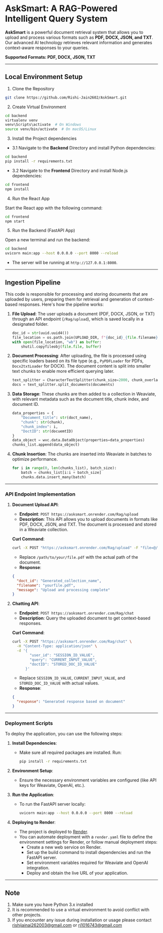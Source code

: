 # AskSmart: A RAG-Powered Intelligent Query System


**AskSmart** is a powerful document retrieval system that allows you to upload and process various formats such as **PDF, DOCX, JSON, and TXT**. Our advanced AI technology retrieves relevant information and generates context-aware responses to your queries.

**Supported Formats: PDF, DOCX, JSON, TXT**
****
## Local Environment Setup

1. Clone the Repository
   
``` bash
git clone https://github.com/Rishi-Jain2602/AskSmart.git
```

2. Create Virtual Environment

```bash
cd backend
virtualenv venv
venv\Scripts\activate  # On Windows
source venv/bin/activate  # On macOS/Linux
```

3. Install the Project dependencies

- 3.1 Navigate to the **Backend** Directory and install Python dependencies:

```bash
cd backend
pip install -r requirements.txt
```
- 3.2 Navigate to the **Frontend** Directory and install Node.js dependencies:
```bash
cd frontend
npm install
```

4. Run the React App

Start the React app with the following command:

```bash
cd frontend
npm start
```

5. Run the Backend (FastAPI App)

Open a new terminal and run the backend:

```bash
cd backend
uvicorn main:app --host 0.0.0.0 --port 8000 --reload
```
- The server will be running at `http://127.0.0.1:8000`.



****
## Ingestion Pipeline

This code is responsible for processing and storing documents that are uploaded by users, preparing them for retrieval and generation of context-based responses. Here's how the pipeline works:

1. **File Upload**: 
   The user uploads a document (PDF, DOCX, JSON, or TXT) through an API endpoint (`/Rag/upload`), which is saved locally in a designated folder.
   ```python
   doc_id = str(uuid.uuid4())
   file_location = os.path.join(UPLOAD_DIR, f"{doc_id}_{file.filename}")
   with open(file_location, "wb") as buffer:
       shutil.copyfileobj(file.file, buffer)
   ```

2. **Document Processing**:
   After uploading, the file is processed using specific loaders based on its file type (e.g., `PyPDFLoader` for PDFs, `Docx2txtLoader` for DOCX). The document content is split into smaller text chunks to enable more efficient querying later.
   ```python
   text_splitter = CharacterTextSplitter(chunk_size=2000, chunk_overlap=200)
   docs = text_splitter.split_documents(documents)
   ```

3. **Data Storage**:
   These chunks are then added to a collection in Weaviate, with relevant metadata such as the document title, chunk index, and document ID.
   ```python
   data_properties = {
       "Document_title": str(doct_name),
       "chunk": str(chunk),
       "chunk_index": i,
       "DoctID": str(docuemtID)
   }
   data_object = wvc.data.DataObject(properties=data_properties)
   chunks_list.append(data_object)
   ```

4. **Chunk Insertion**:
   The chunks are inserted into Weaviate in batches to optimize performance.
   ```python
   for i in range(0, len(chunks_list), batch_size):
       batch = chunks_list[i:i + batch_size]
       chunks.data.insert_many(batch)
   ```

****

### API Endpoint Implementation

1. **Document Upload API**:
   - **Endpoint**: `POST https://asksmart.onrender.com/Rag/upload`
   - **Description**: This API allows you to upload documents in formats like PDF, DOCX, JSON, and TXT. The document is processed and stored in a Weaviate collection.
   
   **Curl Command**:
   ```bash
   curl -X POST "https://asksmart.onrender.com/Rag/upload" -F "file=@/path/to/your/file.pdf"
   ```
   - Replace `/path/to/your/file.pdf` with the actual path of the document.
   - **Response**:
   ```json
   {
     "doct_id": "Generated_collection_name",
     "filename": "yourfile.pdf",
     "message": "Upload and processing complete"
   }
   ```

2. **Chatting API**:
   - **Endpoint**: `POST https://asksmart.onrender.com/Rag/chat`
   - **Description**: Query the uploaded document to get context-based responses.
   
   **Curl Command**:
   ```bash
   curl -X POST "https://asksmart.onrender.com/Rag/chat" \
     -H "Content-Type: application/json" \
     -d '{ 
           "user_id": "SESSION_ID_VALUE", 
           "query": "CURRENT_INPUT_VALUE", 
           "doctID": "STORED_DOC_ID_VALUE" 
         }'
   ```
   - Replace `SESSION_ID_VALUE`, `CURRENT_INPUT_VALUE`, and `STORED_DOC_ID_VALUE` with actual values.
   - **Response**:
   ```json
   {
     "response": "Generated response based on document"
   }
   ```

---

### Deployment Scripts

To deploy the application, you can use the following steps:

1. **Install Dependencies**:
   - Make sure all required packages are installed. Run:
     ```bash
     pip install -r requirements.txt
     ```

2. **Environment Setup**:
   - Ensure the necessary environment variables are configured (like API keys for Weaviate, OpenAI, etc.).

3. **Run the Application**:
   - To run the FastAPI server locally:
     ```bash
     uvicorn main:app --host 0.0.0.0 --port 8000 --reload
     ```   

4. **Deploying to Render**:
   - The project is deployed to [Render](https://asksmart.onrender.com).
   - You can automate deployment with a `render.yaml` file to define the environment settings for Render, or follow manual deployment steps:
     - Create a new web service on Render.
     - Set up the build command to install dependencies and run the FastAPI server.
     - Set environment variables required for Weaviate and OpenAI integration.
     - Deploy and obtain the live URL of your application.


****

## Note
1. Make sure you have Python 3.x installed
2. It is recommended to use a virtual environment to avoid conflict with other projects.
3. If you encounter any issue during installation or usage please contact rishijainai262003@gmail.com or rj1016743@gmail.com
